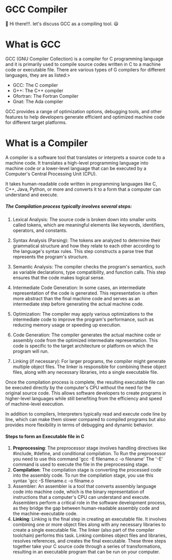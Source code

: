 # GCC Compiler
:wave: Hi there!!!. let's discuss GCC as a compiling tool. :smiley:

# What is GCC
GCC (GNU Compiler Collection) is a compiler for C programming language and it is primarily used to compile source codes written in C to a machine code or executable file.
There are various types of G compilers for different languages, they are as listed:>
- GCC: The C compiler
- G++: The C++ compiler
- Gfortran: The Fortran Compiler
- Gnat: The Ada compiler

GCC provides a range of optimization options, debugging tools, and other features to help developers generate efficient and optimized machine code for different target platforms.

# What is a Compiler
A compiler is a software tool that translates or interprets a source code to a machine code. It translates a high-level programming language into machine code or a lower-level language that can be executed by a Computer's Central Processing Unit (CPU).

It takes human-readable code written in programming languages like C, C++, Java, Python, or more and converts it to a form that a computer can understand and execute.
##### The Compilation process typically involves several steps:
1. Lexical Analysis: The source code is broken down into smaller units called tokens, which are meaningful elements like keywords, identifiers, operators, and constants.

1. Syntax Analysis (Parsing): The tokens are analyzed to determine their grammatical structure and how they relate to each other according to the language's syntax rules. This step constructs a parse tree that represents the program's structure.

1. Semantic Analysis: The compiler checks the program's semantics, such as variable declarations, type compatibility, and function calls. This step ensures that the code makes logical sense.

1. Intermediate Code Generation: In some cases, an intermediate representation of the code is generated. This representation is often more abstract than the final machine code and serves as an intermediate step before generating the actual machine code.

1. Optimization: The compiler may apply various optimizations to the intermediate code to improve the program's performance, such as reducing memory usage or speeding up execution.

1. Code Generation: The compiler generates the actual machine code or assembly code from the optimized intermediate representation. This code is specific to the target architecture or platform on which the program will run.

1. Linking (if necessary): For larger programs, the compiler might generate multiple object files. The linker is responsible for combining these object files, along with any necessary libraries, into a single executable file.

Once the compilation process is complete, the resulting executable file can be executed directly by the computer's CPU without the need for the original source code. This allows software developers to create programs in higher-level languages while still benefiting from the efficiency and speed of machine-level execution.

In addition to compilers, Interpreters typically read and execute code line by line, which can make them slower compared to compiled programs but also provides more flexibility in terms of debugging and dynamic behavior.
#### Steps to form an Executable file in C
1. **Preprocessing**: The preprocessor stage involves handling directives like #include, #define, and conditional compilation.
To Run the preprocessor you need to use this command 'gcc -E filename.c -o filename'
The '-E' command is used to execute the file in the preprocessing stage.
1. **Compilation**: The compilation stage is converting the processed code into the assembly code.
To run the compilation stage, you use this syntax 'gcc -S filename.c -o filname.o
1. Assembler:
An assembler is a tool that converts assembly language code into machine code, which is the binary representation of instructions that a computer's CPU can understand and execute. Assemblers perform a critical role in the software development process, as they bridge the gap between human-readable assembly code and the machine-executable code.
1. **Linking**: Linking is the final step in creating an executable file.
It involves combining one or more object files along with any necessary libraries to create a single executable file. The linker (also part of the compiler toolchain) performs this task.
Linking combines object files and libraries, resolves references, and creates the final executable.
These three steps together take your C source code through a series of transformations, resulting in an executable program that can be run on your computer.










